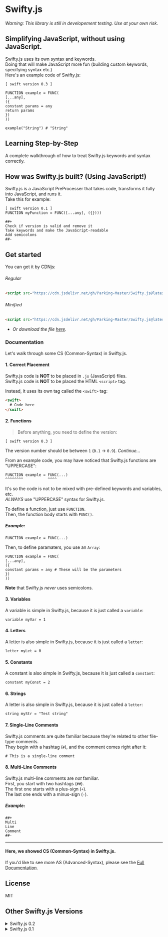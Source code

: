 # Swifty.js
_Warning: This library is still in developement testing. Use at your own risk._

## Simplifying JavaScript, without using JavaScript.
Swifty.js uses its own syntax and keywords.<br>
Doing that will make JavaScript more fun (building custom keywords, specifying syntax etc.)<br>
Here's an example code of Swifty.js:
```
[ swift version 0.3 ]

FUNCTION example = FUNC(
[...any],
({
constant params = any
return params
})
))

example("String") # "String"
```

## Learning Step-by-Step
A complete walkthrough of how to treat Swifty.js keywords and syntax correctly.

## How was Swifty.js built? (Using JavaScript!)
Swifty.js is a JavaScript PreProcesser that takes code, transforms it fully into JavaScript, and runs it.<br>
Take this for example:
```
[ swift version 0.1 ]
FUNCTION myFunction = FUNC([...any], ({})))

##+
Check if version is valid and remove it
Take keywords and make the JavaScript-readable
Add semicolons
##-
```

## Get started
You can get it by CDNjs:
###### Regular
```html
<script src="https://cdn.jsdelivr.net/gh/Parking-Master/Swifty.js@latest/swifty.js" async>[ swift version 0.3 ]</script>
```
###### Minified
```html
<script src="https://cdn.jsdelivr.net/gh/Parking-Master/Swifty.js@latest/0.3swifty.min.js" async>[ swift version 0.3 ]</script>
```

- _Or download the file [here]()._

### Documentation
Let's walk through some CS (Common-Syntax) in Swifty.js.

#### 1. Correct Placement
Swifty.js code is **NOT** to be placed in `.js` (JavaScript) files.<br>
Swifty.js code is **NOT** to be placed the HTML `<script>` tag.

Instead, it uses its own tag called the `<swift>` tag:
```html
<swift>
  # Code here
</swift>
```

#### 2. Functions
> Before anything, you need to define the version:
```
[ swift version 0.3 ]
```

The version number should be between `1` (`0.1` -> `0.9`). _Continue..._

From an example code, you may have noticed that Swifty.js functions are "UPPERCASE":
```
FUNCTION example = FUNC(...)
^^^^^^^^           ^^^^
```

It's so the code is not to be mixed with pre-defined keywords and variables, etc.<br>
_ALWAYS_ use "UPPERCASE" syntax for Swifty.js.

To define a function, just use `FUNCTION`.<br>
Then, the function body starts with `FUNC()`.

##### Example:
```
FUNCTION example = FUNC(...)
```

Then, to define paramaters, you use an `Array`:
```
FUNCTION example = FUNC(
[...any],
({
constant params = any # These will be the parameters
})
))
```

**Note** that Swifty.js _never_ uses semicolons.

#### 3. Variables
A variable is simple in Swifty.js, because it is just called a `variable`:
```
variable myVar = 1
```

#### 4. Letters
A letter is also simple in Swifty.js, because it is just called a `letter`:
```
letter myLet = 0
```

#### 5. Constants
A constant is also simple in Swifty.js, because it is just called a `constant`:
```
constant myConst = 2
```

#### 6. Strings
A letter is also simple in Swifty.js, because it is just called a `letter`:
```
string myStr = "Test string"
```

#### 7. Single-Line Comments
Swifty.js comments are quite familiar because they're related to other file-type comments.<br>
They begin with a hashtag (`#`), and the comment comes right after it:
```
# This is a single-line comment
```

#### 8. Multi-Line Comments
Swifty.js multi-line comments are _not_ familiar.<br>
First, you start with two hashtags (`##`).<br>
The first one starts with a plus-sign (`+`).<br>
The last one ends with a minus-sign (`-`).<br>

##### Example:
```
##+
Multi
Line
Comment
##-
```

<hr>

#### Here, we showed CS (Common-Syntax) in Swifty.js.

If you'd like to see more AS (Advanced-Syntax), please see the [Full Documentation]().

## License
MIT

## Other  Swifty.js Versions
<details>
<summary>Swifty.js 0.2</summary>

# Swifty.js

## Simplifying JavaScript, without using JavaScript.
Swifty.js uses its own syntax and keywords.<br>
Doing that will make JavaScript more fun (building custom keywords, specifying syntax etc.)<br>
Here's an example code of Swifty.js:
```
[ swift version 0.2 ]

function example = func(...any) {
  constant params = any
  return params
}

example("String") # "String"
```

## Learning Step-by-Step
A complete walkthrough of how to treat Swifty.js keywords and syntax correctly.

## Quickstart
You can get it by CDN:
```html
<script src="https://cdn.jsdelivr.net/gh/Parking-Master/Swifty.js@latest/0.2/swifty.js" async>[ swift version 0.2 ]</script>
```

- Download the file [here]()

### Documentation
Let's walk through some CS (Common-Syntax) in Swifty.js.

#### 1. Correct Placement
Do **not** place Swifty.js code in `.js` (JavaScript) files.<br>
Do **not** place Swifty.js code the HTML `<script>` tag.
  
Instead, place it in the pre-defined `<swift>` tag:
```html
<swift>
  # Code here
</swift>
```

#### 2. Functions
To define a function, just use `function`.<br>
Then, the function body starts with `func()`.

##### Example:
```
function example = func(...)
```

Then, to define paramaters, you place all of them inside the parenthesis:
```
function example = func(...any) {
  constant params = any
  # "params" are the parameters
}
```

**Note** that Swifty.js _never_ uses semicolons.

#### 3. Variables
A variable is simple in Swifty.js, because it is just called a `variable`:
```
variable myVar = 1
```

#### 4. Letters
A letter is also simple in Swifty.js, because it is just called a `letter`:
```
letter myLet = 0
```

#### 5. Constants
A constant is also simple in Swifty.js, because it is just called a `constant`:
```
constant myConst = 2
```

#### 6. Strings
A letter is also simple in Swifty.js, because it is just called a `letter`:
```
string myStr = "Test string"
```

#### 7. Single-Line Comments
Swifty.js comments are quite familiar because they're related to other file-type comments.<br>
They begin with a hashtag (`#`), and the comment comes right after it:
```
# This is a single-line comment
```

#### 8. Multi-Line Comments
Swifty.js multi-line comments are _not_ familiar.<br>
First, you start with two hashtags (`##`).<br>
The first one starts with a plus-sign (`+`).<br>
The last one ends with a minus-sign (`-`).<br>

##### Example:
```
##+
Multi
Line
Comment
##-
```
</details>

<details>
<summary>Swifty.js 0.1</summary>

# Swifty.js

Swifty.js uses its own syntax and keywords.<br>
Here's an example code of Swifty.js:
```
[ swift version 0.1 ]

function example = func(...any) {
  constant params = any
  return params
}

example("String") # "String"
```
  
## Quickstart
You can get it by CDN:
```html
<script src="https://cdn.jsdelivr.net/gh/Parking-Master/Swifty.js@latest/0.1/swifty.js" async>[ swift version 0.1 ]</script>
```

- Download the file [here]()

### Documentation
Let's walk through some CS (Common-Syntax) in Swifty.js.

#### 1. Correct Placement
Do not place Swifty.js code in `.js` (JavaScript) files.<br>
Do not place Swifty.js code the HTML `<script>` tag.

Place it in the pre-defined `<swift>` tag:
```html
<swift>

</swift>
```

#### 2. Functions
A function body starts with `func()`.

##### Example
```
function example = func(...)
```

Then, to define paramaters, you place all of them inside the parenthesis:
```
function example = func(...any) {
  # ...
}
```

Swifty.js _never_ uses semicolons.

#### 3. Variables
A variable is simple in Swifty.js, because it is just called a `variable`:
```
variable myVar = 1
```

#### 4. Letters
A letter is also simple in Swifty.js, because it is just called a `letter`:
```
letter myLet = 0
```

#### 5. Constants
A constant is also simple in Swifty.js, because it is just called a `constant`:
```
constant myConst = 2
```

#### 7. Single-Line Comments
Swifty.js comments are quite familiar because they're related to other file-type comments.<br>
They begin with a hashtag (`#`), and the comment comes right after it:

#### 8. Multi-Line Comments
Swifty.js multi-line comments are _not_ familiar.<br>
First, you start with two hashtags (`##`).<br>
The first one starts with a plus-sign (`+`).<br>
The last one ends with a minus-sign (`-`).<br>
</details>
